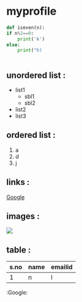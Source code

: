 # myprofile  
```python
def iseven(n):
if n%2==0:
    print('k')
else:
    print("h)
   

```

## unordered list :
* list1
  * sbl1
  * sbl2
* list2
* list3
## ordered list :
1. a
2. d
3. j
## links :
[Google](https://www.gooogle.com)

## images :
![](https://www.thoughtco.com/thmb/zOUeYj57Ct8dljLpRtJUvexVZHM=/3761x2821/smart/filters:no_upscale()/TajMahal-56a3651f5f9b58b7d0d1b482.jpg)

## table :
s.no | name | emailid
---- | ---- | ------
1    | n    | l  

:Google:












